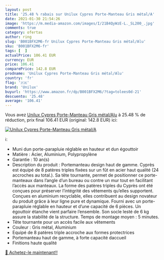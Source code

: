 ```yaml
---
layout: post
title: '25.48 % rabais sur Unilux Cypres Porte-Manteau Gris métal/A'
date: 2021-01-30 21:54:26
image: 'https://m.media-amazon.com/images/I/21B4QyWzE-L._SL200_.jpg'
comments: true
category: ofertas
author: ring
slug: 'B001BFX2M6-fr Unilux Cypres Porte-Manteau Gris métal/Alu'
sku: 'B001BFX2M6-fr'
tags: [  ]
actualPrice: 106.41 EUR
currency: EUR
price: 106.41
comparePrice: 142.8 EUR
prodname: 'Unilux Cypres Porte-Manteau Gris métal/Alu'
country: 'fr'
flag: '🇫🇷'
brand: 'Unilux'
buyurl: 'https://www.amazon.fr/dp/B001BFX2M6/?tag=tolees0d-21'
descuento: '25.48'
average: '106.41'
---
```


Vous avez [Unilux Cypres Porte-Manteau Gris métal/Alu](https://www.amazon.fr/dp/B001BFX2M6/?tag=tolees0d-21)  à  25.48 % de réduction, prix final  106.41 EUR (original: 142.8 EUR) ici:

[![Unilux Cypres Porte-Manteau Gris métal/A](https://m.media-amazon.com/images/I/21B4QyWzE-L._SL200_.jpg)](https://www.amazon.fr/dp/B001BFX2M6/?tag=tolees0d-21)

ℹ️:

- Muni dun porte-parapluie réglable en hauteur et dun égouttoir
- Matière : Acier, Aluminium, Polypropylène
- Garantie : 10 an(s)
- Description du produit : Portemanteau design haut de gamme. Cyprès est équipé de 8 patères triples fixées sur un fût en acier haut qualité (24 accroches au total.). Sa tête tournante, permet de positionner ce porte-manteaux dans l’angle d’un bureau ou contre un mur tout en facilitant l’accès aux manteaux. La forme des patères triples du Cyprès ont été conçues pour préserver l’intégrité des vêtements qu’elles supportent. Conçues en aluminium recyclable, elles contribuent au design novateur du produit grâce à leur ligne pure et dynamique. Fourni avec un porte-parapluie réglable en hauteur et d’une capacité de 6 pièces. Un égouttoir étanche vient parfaire l’ensemble. Son socle lesté de 6 kg assure la stabilité de la structure. Temps de montage moyen : 5 minutes.
- Tête tournante pour un accès facile aux vêtements
- Couleur : Gris métal, Aluminium
- Equipé de 8 patères triple accroche aux formes protectrices
- Portemanteau haut de gamme, à forte capacité daccueil
- Finitions haute qualité

[🛒 Achetez-le maintenant!!](https://www.amazon.fr/dp/B001BFX2M6/?tag=tolees0d-21)
